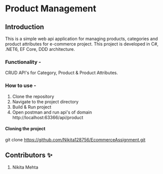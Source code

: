  Product Management
=================================

## Introduction 
This is a simple web api application for managing products, categories and product attributes for e-commerce project. This project is developed in C#, .NET6, EF Core, DDD architecture.

### Functionality -
 CRUD API's for Category, Product & Product Attributes.

### How to use - 
1) Clone the repository
2) Navigate to the project directory
3) Build & Run project
4) Open postman and run api's of domain  http://localhost:63366/api/product

#### Cloning the project
git clone https://github.com/Nikita128756/EcommerceAssignment.git

## Contributors ✨
1) Nikita Mehta



